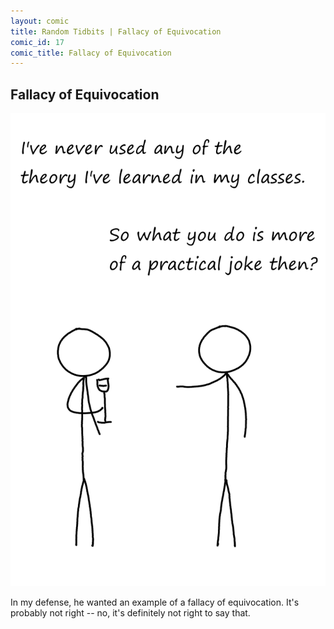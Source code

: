 ```yaml
---
layout: comic
title: Random Tidbits | Fallacy of Equivocation
comic_id: 17
comic_title: Fallacy of Equivocation
---
```


## Fallacy of Equivocation

<img id="img17" class="img-fluid" src="/assets/images/17.png">

In my defense, he wanted an example of a fallacy of equivocation. It's probably not right -- no, it's definitely not right to say that.

